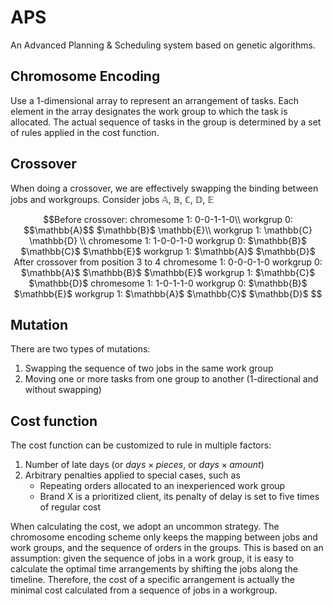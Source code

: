 # APS
An Advanced Planning & Scheduling system based on genetic algorithms.

## Chromosome Encoding
Use a 1-dimensional array to represent an arrangement of tasks. Each 
element in the array designates the work group to which
the task is allocated. The actual sequence of tasks in the group is 
determined by a set of rules applied in the cost function.

## Crossover
When doing a crossover, we are effectively swapping the binding between jobs and workgroups.
Consider jobs $\mathbb{A}$, $\mathbb{B}$, $\mathbb{C}$, $\mathbb{D}$, $\mathbb{E}$
```math
Before crossover:


chromesome 1: 0-0-1-1-0\\

workgrup 0: $$\mathbb{A}$$ $\mathbb{B}$ \mathbb{E}\\

workgrup 1: \mathbb{C} \mathbb{D}  \\

chromesome 1: 1-0-0-1-0
workgrup 0: $\mathbb{B}$ $\mathbb{C}$ $\mathbb{E}$ 
workgrup 1: $\mathbb{A}$ $\mathbb{D}$  

After crossover from position 3 to 4

chromesome 1: 0-0-0-1-0
workgrup 0: $\mathbb{A}$ $\mathbb{B}$ $\mathbb{E}$ 
workgrup 1: $\mathbb{C}$ $\mathbb{D}$  

chromesome 1: 1-0-1-1-0
workgrup 0: $\mathbb{B}$ $\mathbb{E}$ 
workgrup 1: $\mathbb{A}$ $\mathbb{C}$ $\mathbb{D}$  

```
## Mutation
There are two types of mutations:
1. Swapping the sequence of two jobs in the same work group
2. Moving one or more tasks from one group to another (1-directional and without swapping)

## Cost function
The cost function can be customized to rule in multiple factors:
1. Number of late days (or $days \times pieces$, or $days \times amount$)
2. Arbitrary penalties applied to special cases, such as 
    * Repeating orders allocated to an inexperienced work group
    * Brand X is a prioritized client, its penalty of delay is set to five times of regular cost

When calculating the cost, we adopt an uncommon strategy. The chromosome encoding scheme only
keeps the mapping between jobs and work groups, and the sequence of orders in the groups. This is
based on an assumption: given the sequence of jobs in a work group, it is easy to calculate the 
optimal time arrangements by shifting the jobs along the timeline. Therefore, the cost of a 
specific arrangement is actually the minimal cost calculated from a sequence of jobs in a workgroup.
